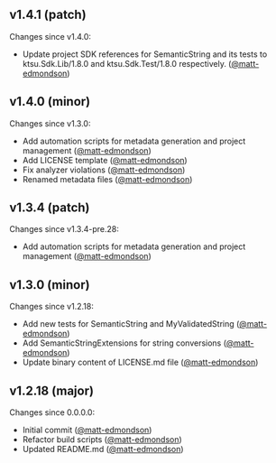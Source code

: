 ## v1.4.1 (patch)

Changes since v1.4.0:

- Update project SDK references for SemanticString and its tests to ktsu.Sdk.Lib/1.8.0 and ktsu.Sdk.Test/1.8.0 respectively. ([@matt-edmondson](https://github.com/matt-edmondson))

## v1.4.0 (minor)

Changes since v1.3.0:

- Add automation scripts for metadata generation and project management ([@matt-edmondson](https://github.com/matt-edmondson))
- Add LICENSE template ([@matt-edmondson](https://github.com/matt-edmondson))
- Fix analyzer violations ([@matt-edmondson](https://github.com/matt-edmondson))
- Renamed metadata files ([@matt-edmondson](https://github.com/matt-edmondson))

## v1.3.4 (patch)

Changes since v1.3.4-pre.28:

- Add automation scripts for metadata generation and project management ([@matt-edmondson](https://github.com/matt-edmondson))

## v1.3.0 (minor)

Changes since v1.2.18:

- Add new tests for SemanticString and MyValidatedString ([@matt-edmondson](https://github.com/matt-edmondson))
- Add SemanticStringExtensions for string conversions ([@matt-edmondson](https://github.com/matt-edmondson))
- Update binary content of LICENSE.md file ([@matt-edmondson](https://github.com/matt-edmondson))

## v1.2.18 (major)

Changes since 0.0.0.0:

- Initial commit ([@matt-edmondson](https://github.com/matt-edmondson))
- Refactor build scripts ([@matt-edmondson](https://github.com/matt-edmondson))
- Updated README.md ([@matt-edmondson](https://github.com/matt-edmondson))


